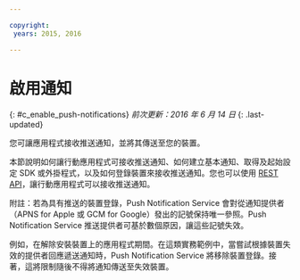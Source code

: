 ```yaml
---

copyright:
 years: 2015, 2016

---
```


# 啟用通知
{: #c_enable_push-notifications}
*前次更新：2016 年 6 月 14 日*
{: .last-updated}

您可讓應用程式接收推送通知，並將其傳送至您的裝置。

本節說明如何讓行動應用程式可接收推送通知、如何建立基本通知、取得及起始設定 SDK 或外掛程式，以及如何登錄裝置來接收推送通知。您也可以使用 [REST API](t_restapi.html)，讓行動應用程式可以接收推送通知。

附註：若為具有推送的裝置登錄，Push Notification Service 會對從通知提供者（APNS for Apple 或 GCM for Google）發出的記號保持唯一參照。Push Notification Service 推送提供者可基於數個原因，讓這些記號失效。 

例如，在解除安裝裝置上的應用程式期間。在這類實務範例中，當嘗試根據裝置失效的提供者回應遞送通知時，Push Notification Service 將移除裝置登錄。接著，這將限制隨後不得將通知傳送至失效裝置。
